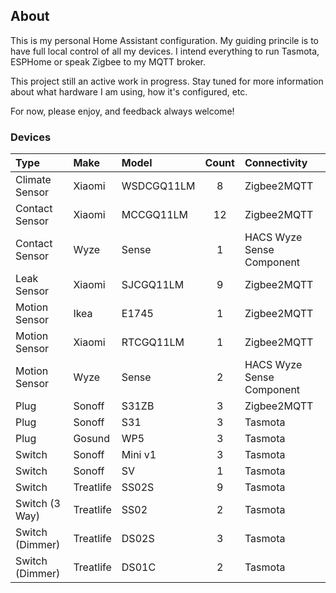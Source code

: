 ## About

This is my personal Home Assistant configuration. My guiding princile is to have
full local control of all my devices. I intend everything to run Tasmota, 
ESPHome or speak Zigbee to my MQTT broker.

This project still an active work in progress. Stay tuned for more information about
what hardware I am using, how it's configured, etc.

For now, please enjoy, and feedback always welcome!

### Devices

| Type | Make | Model | Count | Connectivity |
| :--- | :--- | :--- | :--: | :-- |
| Climate Sensor | Xiaomi | WSDCGQ11LM | 8 | Zigbee2MQTT |
| Contact Sensor | Xiaomi | MCCGQ11LM | 12 | Zigbee2MQTT |
| Contact Sensor | Wyze | Sense | 1 | HACS Wyze Sense Component |
| Leak Sensor | Xiaomi | SJCGQ11LM | 9 | Zigbee2MQTT |
| Motion Sensor | Ikea | E1745 | 1 | Zigbee2MQTT |
| Motion Sensor | Xiaomi | RTCGQ11LM | 1 | Zigbee2MQTT |
| Motion Sensor | Wyze | Sense | 2 | HACS Wyze Sense Component |
| Plug | Sonoff | S31ZB | 3 |  Zigbee2MQTT |
| Plug | Sonoff | S31 | 3 | Tasmota |
| Plug | Gosund | WP5 | 3 | Tasmota |
| Switch | Sonoff | Mini v1 | 3 | Tasmota |
| Switch | Sonoff | SV | 1 | Tasmota |
| Switch | Treatlife | SS02S | 9 | Tasmota |
| Switch (3 Way) | Treatlife | SS02 | 2 | Tasmota |
| Switch (Dimmer) | Treatlife | DS02S | 3 | Tasmota |
| Switch  (Dimmer) | Treatlife | DS01C | 2 | Tasmota |